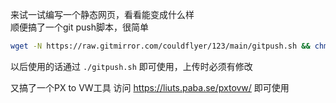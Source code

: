 来试一试编写一个静态网页，看看能变成什么样  
顺便搞了一个git push脚本，很简单  
```bash
wget -N https://raw.gitmirror.com/couldflyer/123/main/gitpush.sh && chmod +x gitpush.sh && ./gitpush.sh
```
以后使用的话通过 `./gitpush.sh` 即可使用，上传时必须有修改

又搞了一个PX to VW工具
访问 https://liuts.paba.se/pxtovw/ 即可使用